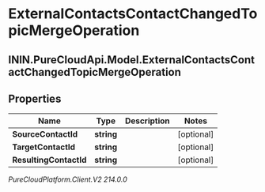 # ExternalContactsContactChangedTopicMergeOperation

## ININ.PureCloudApi.Model.ExternalContactsContactChangedTopicMergeOperation

## Properties

|Name | Type | Description | Notes|
|------------ | ------------- | ------------- | -------------|
| **SourceContactId** | **string** |  | [optional] |
| **TargetContactId** | **string** |  | [optional] |
| **ResultingContactId** | **string** |  | [optional] |



_PureCloudPlatform.Client.V2 214.0.0_
